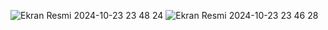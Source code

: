 ![Ekran Resmi 2024-10-23 23 48 24](https://github.com/user-attachments/assets/98aef2a2-538f-4e95-882e-b9f945527658)
![Ekran Resmi 2024-10-23 23 46 28](https://github.com/user-attachments/assets/ee2dc60f-eb69-4f57-86c0-c6e8ca5a6339)

